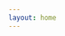 ```yaml
---
layout: home
---
```


<Home />

<script setup lang="ts">
import Home from './components/Home.vue'
</script>
